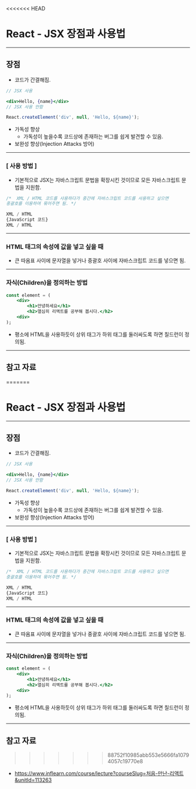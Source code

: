 <<<<<<< HEAD
# React - JSX 장점과 사용법

------

## 장점

- 코드가 간결해짐.

```jsx
// JSX 사용

<div>Hello, {name}</div>
// JSX 사용 안함

React.createElement('div', null, 'Hello, ${name}');
```

- 가독성 향상
  - 가독성이 높을수록 코드상에 존재하는 버그를 쉽게 발견할 수 있음.
- 보완성 향상(Injection Attacks 방어)

------

### [ 사용 방법 ]

- 기본적으로 JSX는 자바스크립트 문법을 확장시킨 것이므로 모든 자바스크립트 문법을 지원함.

```jsx
/*  XML / HTML 코드를 사용하다가 중간에 자바스크립트 코드를 사용하고 싶으면
중괄호를 이용하여 묶어주면 됨. */

XML / HTML
{JavaScript 코드}
XML / HTML
```

------

### HTML 태그의 속성에 값을 넣고 싶을 때

- 큰 따옴표 사이에 문자열을 넣거나 중괄호 사이에 자바스크립트 코드를 넣으면 됨.

------

### 자식(Children)을 정의하는 방법

```jsx
const element = (
    <div>
        <h1>안녕하세요</h1>
        <h2>열심히 리액트를 공부해 봅시다.</h2>
    <div>
);
```

- 평소에 HTML을 사용하듯이 상위 태그가 하위 태그를 둘러싸도록 하면 칠드런이 정의됨.

------

## 참고 자료

=======
# React - JSX 장점과 사용법

------

## 장점

- 코드가 간결해짐.

```jsx
// JSX 사용

<div>Hello, {name}</div>
// JSX 사용 안함

React.createElement('div', null, 'Hello, ${name}');
```

- 가독성 향상
  - 가독성이 높을수록 코드상에 존재하는 버그를 쉽게 발견할 수 있음.
- 보완성 향상(Injection Attacks 방어)

------

### [ 사용 방법 ]

- 기본적으로 JSX는 자바스크립트 문법을 확장시킨 것이므로 모든 자바스크립트 문법을 지원함.

```jsx
/*  XML / HTML 코드를 사용하다가 중간에 자바스크립트 코드를 사용하고 싶으면
중괄호를 이용하여 묶어주면 됨. */

XML / HTML
{JavaScript 코드}
XML / HTML
```

------

### HTML 태그의 속성에 값을 넣고 싶을 때

- 큰 따옴표 사이에 문자열을 넣거나 중괄호 사이에 자바스크립트 코드를 넣으면 됨.

------

### 자식(Children)을 정의하는 방법

```jsx
const element = (
    <div>
        <h1>안녕하세요</h1>
        <h2>열심히 리액트를 공부해 봅시다.</h2>
    <div>
);
```

- 평소에 HTML을 사용하듯이 상위 태그가 하위 태그를 둘러싸도록 하면 칠드런이 정의됨.

------

## 참고 자료

>>>>>>> 88752f10985abb553e5666fa10794057c19770e8
- https://www.inflearn.com/course/lecture?courseSlug=처음-만난-리액트&unitId=113263